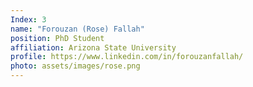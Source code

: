 ```yaml
---
Index: 3
name: "Forouzan (Rose) Fallah"
position: PhD Student
affiliation: Arizona State University
profile: https://www.linkedin.com/in/forouzanfallah/
photo: assets/images/rose.png
---
```

